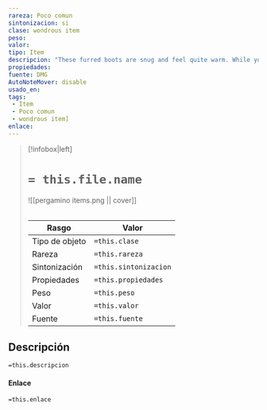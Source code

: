 ```yaml
---
rareza: Poco comun
sintonizacion: si
clase: wondrous item
peso: 
valor: 
tipo: Item
descripcion: "These furred boots are snug and feel quite warm. While you wear them, you gain the following benefits:You have resistance to cold damage.You ignore difficult terrain created by ice or snow.You can tolerate temperatures as low as -50 degrees Fahrenheit without any additional protection. If you wear heavy clothes, you can tolerate temperatures as low as -100 degrees Fahrenheit."
propiedades: 
fuente: DMG
AutoNoteMover: disable
usado_en:  
tags: 
 - Item
 - Poco comun
 - wondrous item]
enlace: 
---
```


> [!infobox|left]
>  # `= this.file.name`
> ![[pergamino items.png || cover]]
> ######   
> |Rasgo | Valor |
> | --- | --- |
> | Tipo de objeto| `=this.clase`|
>  | Rareza| `=this.rareza`|
> | Sintonización | `=this.sintonizacion` |
> | Propiedades | `=this.propiedades` |
>  | Peso | `=this.peso` |
> | Valor | `=this.valor` |
> | Fuente | `=this.fuente` |


## Descripción
`=this.descripcion`

#### Enlace
`=this.enlace`